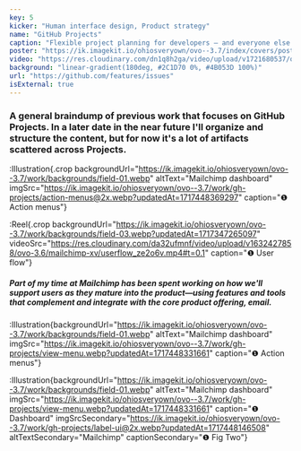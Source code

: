 ```yaml
---
key: 5
kicker: "Human interface design, Product strategy"
name: "GitHub Projects"
caption: "Flexible project planning for developers – and everyone else."
poster: "https://ik.imagekit.io/ohiosveryown/ovo--3.7/index/covers/poster__ghp3@3x.webp?updatedAt=1716577827769"
video: "https://res.cloudinary.com/dn1q8h2ga/video/upload/v1721680537/ovo-3.7/gh-projects/gh-projects_llnfmf.mp4"
background: "linear-gradient(180deg, #2C1D70 0%, #4B053D 100%)"
url: "https://github.com/features/issues"
isExternal: true
---
```


### A general braindump of previous work that focuses on GitHub Projects. In a later date in the near future I'll organize and structure the content, but for now it's a lot of artifacts scattered across Projects.

:Illustration{.crop backgroundUrl="https://ik.imagekit.io/ohiosveryown/ovo--3.7/work/backgrounds/field-01.webp" altText="Mailchimp dashboard" imgSrc="https://ik.imagekit.io/ohiosveryown/ovo--3.7/work/gh-projects/action-menus@2x.webp?updatedAt=1717448369297" caption="❶ Action menus"}

:Reel{.crop backgroundUrl="https://ik.imagekit.io/ohiosveryown/ovo--3.7/work/backgrounds/field-03.webp?updatedAt=1717347265097" videoSrc="https://res.cloudinary.com/da32ufmnf/video/upload/v1632427858/ovo-3.6/mailchimp-xv/userflow_ze2o6v.mp4#t=0.1" caption="❶ User flow"}

##### Part of my time at Mailchimp has been spent working on how we'll support users as they mature into the product—using features and tools that complement and integrate with the core product offering, email.

:Illustration{backgroundUrl="https://ik.imagekit.io/ohiosveryown/ovo--3.7/work/backgrounds/field-01.webp" altText="Mailchimp dashboard" imgSrc="https://ik.imagekit.io/ohiosveryown/ovo--3.7/work/gh-projects/view-menu.webp?updatedAt=1717448331661" caption="❶ Action menus"}

:Illustration{backgroundUrl="https://ik.imagekit.io/ohiosveryown/ovo--3.7/work/backgrounds/field-01.webp" altText="Mailchimp dashboard" imgSrc="https://ik.imagekit.io/ohiosveryown/ovo--3.7/work/gh-projects/view-menu.webp?updatedAt=1717448331661" caption="❶ Dashboard" imgSrcSecondary="https://ik.imagekit.io/ohiosveryown/ovo--3.7/work/gh-projects/label-ui@2x.webp?updatedAt=1717448146508" altTextSecondary="Mailchimp" captionSecondary="❶ Fig Two"}
